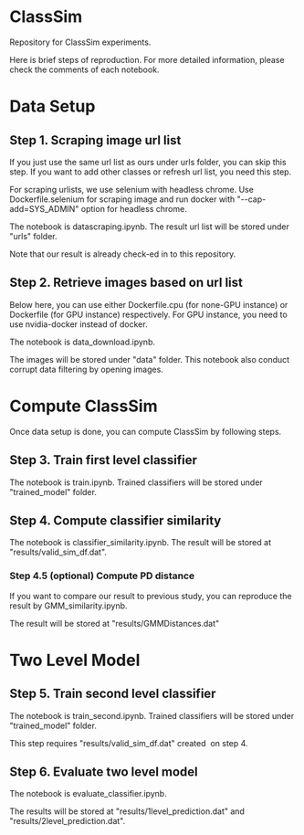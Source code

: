# ClassSim
Repository for ClassSim experiments.

Here is brief steps of reproduction.
For more detailed information, please check the comments of each notebook.


# Data Setup

## Step 1. Scraping image url list


If you just use the same url list as ours under urls folder, you can skip this step.
If you want to add other classes or refresh url list, you need this step.

For scraping urlists, we use selenium with headless chrome.
Use Dockerfile.selenium for scraping image and run docker with "--cap-add=SYS_ADMIN" option for headless chrome.

The notebook is datascraping.ipynb.
The result url list will be stored under "urls" folder.

Note that our result is already check-ed in to this repository.


## Step 2. Retrieve images based on url list

Below here, you can use either Dockerfile.cpu (for none-GPU instance) or Dockerfile (for GPU instance) respectively. For GPU instance, you need to use nvidia-docker instead of docker.

The notebook is data_download.ipynb.

The images will be stored under "data" folder.
This notebook also conduct corrupt data filtering by opening images.



# Compute ClassSim

Once data setup is done, you can compute ClassSim by following steps.


## Step 3. Train first level classifier

The notebook is train.ipynb.
Trained classifiers will be stored under "trained_model" folder.


## Step 4. Compute classifier similarity

The notebook is classifier_similarity.ipynb.
The result will be stored at "results/valid_sim_df.dat".


### Step 4.5 (optional) Compute PD distance

If you want to compare our result to previous study, you can reproduce the result by GMM_similarity.ipynb.

The result will be stored at "results/GMMDistances.dat"



# Two Level Model



## Step 5. Train second level classifier

The notebook is train_second.ipynb.
Trained classifiers will be stored under "trained_model" folder.

This step requires "results/valid_sim_df.dat" created  on step 4.


## Step 6. Evaluate two level model

The notebook is evaluate_classifier.ipynb.

The results will be stored at "results/1level_prediction.dat" and "results/2level_prediction.dat".


